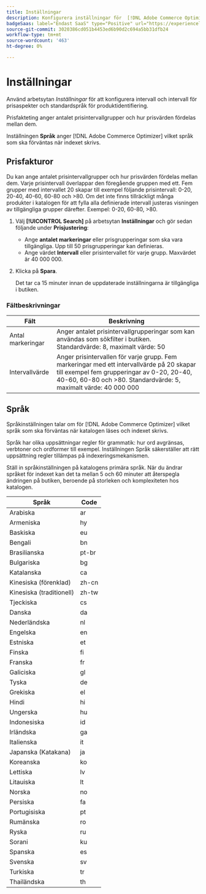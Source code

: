 ```yaml
---
title: Inställningar
description: Konfigurera inställningar för  [!DNL Adobe Commerce Optimizer].
badgeSaas: label="Endast SaaS" type="Positive" url="https://experienceleague.adobe.com/sv/docs/commerce/user-guides/product-solutions" tooltip="Gäller endast Adobe Commerce as a Cloud Service- och Adobe Commerce Optimizer-projekt (SaaS-infrastruktur som hanteras av Adobe)."
source-git-commit: 3020386cd051b4453ed6b90d2c694a5bb31dfb24
workflow-type: tm+mt
source-wordcount: '463'
ht-degree: 0%

---
```


# Inställningar

Använd arbetsytan *Inställningar* för att konfigurera intervall och intervall för prisaspekter och standardspråk för produktidentifiering.

Prisfakteting anger antalet prisintervallgrupper och hur prisvärden fördelas mellan dem.

Inställningen **Språk** anger [!DNL Adobe Commerce Optimizer] vilket språk som ska förväntas när indexet skrivs.

## Prisfakturor

Du kan ange antalet prisintervallgrupper och hur prisvärden fördelas mellan dem. Varje prisintervall överlappar den föregående gruppen med ett. Fem grupper med intervallet 20 skapar till exempel följande prisintervall: 0-20, 20-40, 40-60, 60-80 och >80. Om det inte finns tillräckligt många produkter i katalogen för att fylla alla definierade intervall justeras visningen av tillgängliga grupper därefter. Exempel: 0-20, 60-80, >80.

1. Välj **[!UICONTROL Search]** på arbetsytan **Inställningar** och gör sedan följande under **Prisjustering**:
   - Ange **antalet markeringar** eller prisgrupperingar som ska vara tillgängliga. Upp till 50 prisgrupperingar kan definieras.
   - Ange värdet **Intervall** eller prisintervallet för varje grupp. Maxvärdet är 40 000 000.
1. Klicka på **Spara**.

   Det tar ca 15 minuter innan de uppdaterade inställningarna är tillgängliga i butiken.

### Fältbeskrivningar

| Fält | Beskrivning |
|--- |--- |
| Antal markeringar | Anger antalet prisintervallgrupperingar som kan användas som sökfilter i butiken. Standardvärde: 8, maximalt värde: 50 |
| Intervallvärde | Anger prisintervallen för varje grupp. Fem markeringar med ett intervallvärde på 20 skapar till exempel fem grupperingar av 0-20, 20-40, 40-60, 60-80 och >80. Standardvärde: 5, maximalt värde: 40 000 000 |

## Språk

Språkinställningen talar om för [!DNL Adobe Commerce Optimizer] vilket språk som ska förväntas när katalogen läses och indexet skrivs.

Språk har olika uppsättningar regler för grammatik: hur ord avgränsas, verbtoner och ordformer till exempel.
Inställningen Språk säkerställer att rätt uppsättning regler tillämpas på indexeringsmekanismen.

Ställ in språkinställningen på katalogens primära språk. När du ändrar språket för indexet kan det ta mellan 5 och 60 minuter att återspegla ändringen på butiken, beroende på storleken och komplexiteten hos katalogen.

| Språk | Code |
|----|----|
| Arabiska | ar |
| Armeniska | hy |
| Baskiska | eu |
| Bengali | bn |
| Brasilianska | pt-br |
| Bulgariska | bg |
| Katalanska | ca |
| Kinesiska (förenklad) | zh-cn |
| Kinesiska (traditionell) | zh-tw |
| Tjeckiska | cs |
| Danska | da |
| Nederländska | nl |
| Engelska | en |
| Estniska | et |
| Finska | fi |
| Franska | fr |
| Galiciska | gl |
| Tyska | de |
| Grekiska | el |
| Hindi | hi |
| Ungerska | hu |
| Indonesiska | id |
| Irländska | ga |
| Italienska | it |
| Japanska (Katakana) | ja |
| Koreanska | ko |
| Lettiska | lv |
| Litauiska | lt |
| Norska | no |
| Persiska | fa |
| Portugisiska | pt |
| Rumänska | ro |
| Ryska | ru |
| Sorani | ku |
| Spanska | es |
| Svenska | sv |
| Turkiska | tr |
| Thailändska | th |
